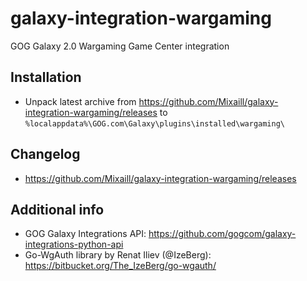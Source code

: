 # galaxy-integration-wargaming

GOG Galaxy 2.0 Wargaming Game Center integration

## Installation

* Unpack latest archive from https://github.com/Mixaill/galaxy-integration-wargaming/releases to `%localappdata%\GOG.com\Galaxy\plugins\installed\wargaming\`

## Changelog

* https://github.com/Mixaill/galaxy-integration-wargaming/releases

## Additional info

* GOG Galaxy Integrations API: https://github.com/gogcom/galaxy-integrations-python-api
* Go-WgAuth library by Renat Iliev (@IzeBerg): https://bitbucket.org/The_IzeBerg/go-wgauth/

